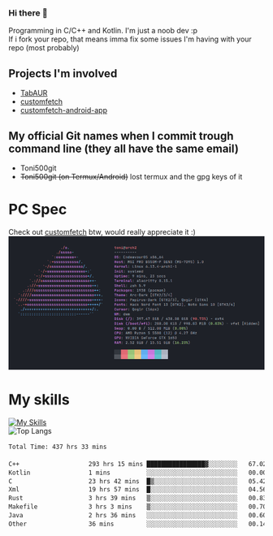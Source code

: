 ### Hi there 👋

Programming in C/C++ and Kotlin. I'm just a noob dev :p\
If i fork your repo, that means imma fix some issues I'm having with your repo (most probably)

## Projects I'm involved
 - [TabAUR](https://github.com/BurntRanch/TabAUR)
 - [customfetch](https://github.com/Toni500github/customfetch)
 - [customfetch-android-app](https://github.com/Toni500github/customfetch-android-app)

## My official Git names when I commit trough command line (they all have the same email)
* Toni500git
* ~~Toni500git (on Termux/Android)~~ lost termux and the gpg keys of it

# PC Spec
Check out [customfetch](https://github.com/Toni500github/customfetch) btw, would really appreciate it :)
![screenshot.png](https://github.com/Toni500github/customfetch/raw/main/screenshot.png)

# My skills
[![My Skills](https://skillicons.dev/icons?i=cpp,bash,kotlin,androidstudio,arch,linux&theme=light)](https://skillicons.dev)\
![Top Langs](https://github-readme-stats.vercel.app/api/top-langs/?username=Toni500github&layout=compact)

<!--START_SECTION:waka-->

```txt
Total Time: 437 hrs 33 mins

C++                   293 hrs 15 mins ████████████████▓░░░░░░░░   67.02 %
Kotlin                1 mins          ░░░░░░░░░░░░░░░░░░░░░░░░░   00.00 %
C                     23 hrs 42 mins  █▒░░░░░░░░░░░░░░░░░░░░░░░   05.42 %
Xml                   19 hrs 57 mins  █░░░░░░░░░░░░░░░░░░░░░░░░   04.56 %
Rust                  3 hrs 39 mins   ▒░░░░░░░░░░░░░░░░░░░░░░░░   00.83 %
Makefile              3 hrs 3 mins    ▒░░░░░░░░░░░░░░░░░░░░░░░░   00.70 %
Java                  2 hrs 36 mins   ░░░░░░░░░░░░░░░░░░░░░░░░░   00.60 %
Other                 36 mins         ░░░░░░░░░░░░░░░░░░░░░░░░░   00.14 %
```

<!--END_SECTION:waka-->

